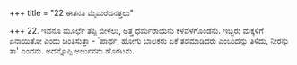 +++
title = "22 ಈತನತಿ ಮೈಮರೆದನತ್ತಲು"

+++
22. ಇವನೂ ಮೂರ್ಛೆ ತಪ್ಪಿ ಬೀಳಲು, ಅತ್ತ ಧರ್ಮರಾಯನು ಕಳವಳಗೊಂಡನು. ಇಬ್ಬರು ಮಕ್ಕಳಿಗೆ ಏನಾಯಿತೋ ಎಂದು ಚಿಂತಿಸುತ್ತಾ - `ಪಾರ್ಥ, ಹೋಗು ಬಾಲಕರು ಏಕೆ ತಡಮಾಡಿದರು ಎಂಬುದನ್ನು ತಿಳಿದು, ನೀರನ್ನು ತಾ' ಎಂದನು. ಅದನ್ನೊಪ್ಪಿ ಅರ್ಜುನನು ಹೊರಟನು.